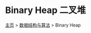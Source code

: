 # Binary Heap 二叉堆

[主页] \> [数据结构与算法] \> Binary Heap

[主页]: https://sre-priscilla.github.io/thoughts
[数据结构与算法]: https://sre-priscilla.github.io/thoughts/magic/algorithm
